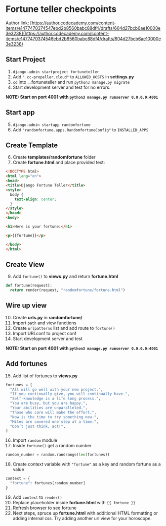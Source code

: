 # Fortune teller checkpoints
Author link: [https://author.codecademy.com/content-items/e1477470374547ebd2b8560babc88df4/drafts/604d27bcb6ae10000e3e3238](https://author.codecademy.com/content-items/e1477470374546ebd2b8560babc88df4/drafts/604d27bcb6ae10000e3e3238)

## Start Project
1. `django-admin startproject fortuneteller`
2. Add `".cc-propeller.cloud"` to `ALLOWED_HOSTS` in __settings.py__
3. `cd` into __fortuneteller and run `python3 manage.py migrate`
4. Start development server and test for no errors.

  __NOTE: Start on port 4001 with `python3 manage.py runserver 0.0.0.0:4001`__

## Start app
5. `django-admin startapp randomfortune`
6. Add `"randomfortune.apps.RandomfortuneConfig"` to `INSTALLED_APPS`

## Create Template
6. Create __templates/randomfortune__ folder
8. Create __fortune.html__ and place provided text:
  ```html
<!DOCTYPE html>
<html lang="en">
<head>
  <title>Django Fortune Teller</title>
  <style>
    body {
      text-align: center;
    }
  </style>
</head>
<body>

  <h1>Here is your fortune:</h1>

  <p>{{fortune}}</p>

</body>
</html>
  ```

## Create View
9. Add `fortune()` to __views.py__ and return __fortune.html__
  ```python
  def fortune(request):
    return render(request, "randomfortune/fortune.html")
  ```
## Wire up view
10. Create __urls.py__ in __randomfortune/__
11. Import `path` and view functions
12. Create `urlpatterns` list and add route to `fortune()`
13. Import URLconf to project conf
14. Start development server and test

  __NOTE: Start on port 4001 with `python3 manage.py runserver 0.0.0.0:4001`__

## Add fortunes
15. Add list of fortunes to __views.py__
  ```python
  fortunes = [
    "All will go well with your new project.",
    "If you continually give, you will continually have.",
    "Self-knowledge is a life long process.",
    "You are busy, but you are happy.",
    "Your abilities are unparalleled.",
    "Those who care will make the effort.",
    "Now is the time to try something new.",
    "Miles are covered one step at a time.",
    "Don’t just think, act!",
  ]
  ```
16. Import `random` module
17. Inside `fortune()` get a random number
  ```python
  random_number = random.randrange(len(fortunes))
  ```
18. Create context variable with `"fortune"` as a key and random fortune as a value
  ```python
  context = {
    "fortune": fortunes[random_number]
  }
  ```
19. Add `context` to `render()`
20. Replace placeholder inside __fortune.html__ with `{{ fortune }}`
21. Refresh browser to see fortune
22. Next steps, spruce up __fortune.html__ with additional HTML formatting or adding internal css. Try adding another url view for your horoscope.
